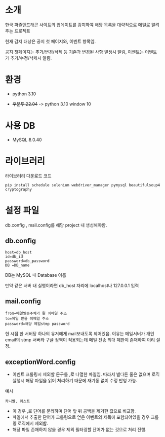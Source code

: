 # 소개

한국 퍼즐앤드래곤 사이트의 업데이트를 감지하여 해당 목록을 대략적으로 메일로 알려주는 프로젝트

현재 감지 대상은 공지 첫 페이지와, 이벤트 항목임.

공지 첫페이지는 추가/변경/삭제 등 기존과 변경된 사항 발생시 알림, 이벤트는 이벤트가 추가/수정/삭제시 알림. 

# 환경
- python 3.10

- ~~우분투 22.04~~ ->  python 3.10 window 10

# 사용 DB 
- MySQL 8.0.40

# 라이브러리
라이브러리 다운로드 코드
```
pip install schedule selenium webdriver_manager pymysql beautifulsoup4 cryptography
```

# 설정 파일
db.config , mail.config를 해당 project 내 생성해야함.

## db.config
```
host=db_host
id=db_id
password=db_password
DB =DB_name
```
DB는 MySQL 내 Database 이름

만약 같은 서버 내 실행이라면 db_host 자리에 localhost나 127.0.0.1 입력
  
## mail.config
```
from=메일발송주체가 될 이메일 주소
to=메일 받을 이메일 주소
password=해당 메일stmp password
```

현 시점 한 서버당 하나의 유저에게 mail보내도록 되어있음. 이유는 메일서버가 개인 email의 stmp 서버라 구글 정책이 적용되는데 메일 전송 최대 제한이 존재하여 이리 설정.

## exceptionWord.config

- 이벤트 크롤링시 제외할 문구를 ,로 나열한 파일임. 따라서 별다른 줄은 없으며 로직 실행시 해당 파일을 읽어 처리하기 때문에 재기동 없이 수정 반영 가능. 

예시
```
카니발, 퀘스트
```
- 이 경우 ,로 단어를 분리하며 단어 앞 뒤 공백을 제거한 값으로 비교함.
- 파일에서 추출한 단어가 크롤링으로 얻은 이벤트의 제목에 포함되어있을 경우 크롤링 로직에서 제외함.
- 해당 파일 존재하지 않을 경우 제외 필터링할 단어가 없는 것으로 처리 진행.
  


